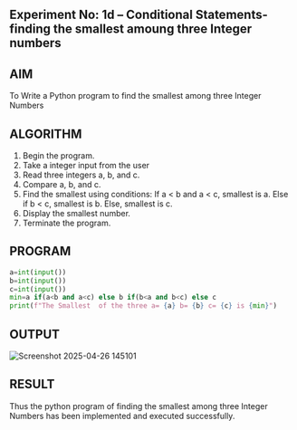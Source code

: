 ## Experiment No: 1d – Conditional Statements- finding the smallest amoung three Integer numbers

## AIM  
To Write a Python program to find the smallest among three Integer  Numbers
## ALGORITHM  
1. Begin the program.  
2. Take a integer input from the user
3. Read three integers a, b, and c.
4. Compare a, b, and c.
5. Find the smallest using conditions:
If a < b and a < c, smallest is a.
Else if b < c, smallest is b.
Else, smallest is c.
6. Display the smallest number.
7. Terminate the program.

## PROGRAM
```python
a=int(input())
b=int(input())
c=int(input())
min=a if(a<b and a<c) else b if(b<a and b<c) else c
print(f"The Smallest  of the three a= {a} b= {b} c= {c} is {min}")
```
## OUTPUT
![Screenshot 2025-04-26 145101](https://github.com/user-attachments/assets/9b479070-30f3-4014-bdc8-d64c68d413aa)
## RESULT
Thus the python program of finding the smallest among three Integer  Numbers has been implemented and executed successfully.
